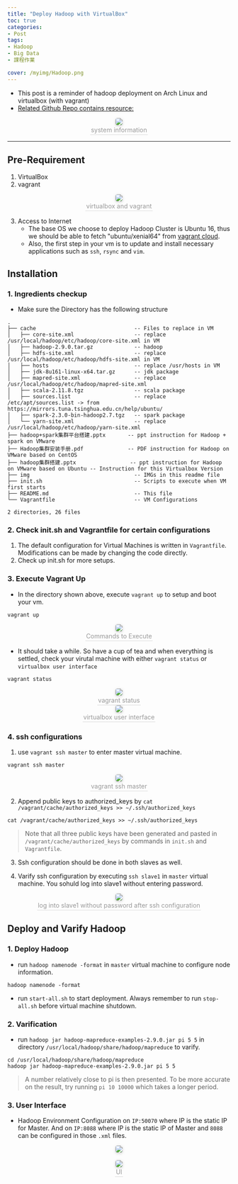 ```yaml
---
title: "Deploy Hadoop with VirtualBox"
toc: true
categories:
- Post
tags:
- Hadoop
- Big Data
- 課程作業

cover: /myimg/Hadoop.png
---
```


* This post is a reminder of hadoop deployment on Arch Linux and virtualbox (with vagrant)
* [Related Github Repo contains resource:](https://github.com/ChrisVicky/hadoop-vm)

<!-- more -->

<center>
    <img style="border-radius: 0.3125em;box-shadow: 0 2px 4px 0 rgba(34,36,38,.12),0 2px 10px 0 rgba(34,36,38,.08);"
        src="/img/image_2022-11-16-00-30-34.png"><br>
    <div style="color:orange; border-bottom: 1px solid #d9d9d9;display: inline-block;color: #999;padding: 2px;">system information</div>
</center>



---

## Pre-Requirement

1. VirtualBox
2. vagrant

<center>
    <img style="border-radius: 0.3125em;box-shadow: 0 2px 4px 0 rgba(34,36,38,.12),0 2px 10px 0 rgba(34,36,38,.08);"
        src="/img/image_2022-11-15-23-47-12.png"><br>
    <div style="color:orange; border-bottom: 1px solid #d9d9d9;display: inline-block;color: #999;padding: 2px;">virtualbox and vagrant</div>
</center>

3. Access to Internet
    * The base OS we choose to deploy Hadoop Cluster is Ubuntu 16, thus we should be able to fetch "ubuntu/xenial64" from [vagrant cloud](https://app.vagrantup.com/boxes/search).
    * Also, the first step in your vm is to update and install necessary applications such as `ssh`, `rsync` and `vim`.

## Installation

### 1. Ingredients checkup
* Make sure the Directory has the following structure

```
.
├── cache                               -- Files to replace in VM
│   ├── core-site.xml                   -- replace /usr/local/hadoop/etc/hadoop/core-site.xml in VM
│   ├── hadoop-2.9.0.tar.gz             -- hadoop 
│   ├── hdfs-site.xml                   -- replace /usr/local/hadoop/etc/hadoop/hdfs-site.xml in VM 
│   ├── hosts                           -- replace /usr/hosts in VM
│   ├── jdk-8u161-linux-x64.tar.gz      -- jdk package
│   ├── mapred-site.xml                 -- replace /usr/local/hadoop/etc/hadoop/mapred-site.xml
│   ├── scala-2.11.8.tgz                -- scala package
│   ├── sources.list                    -- replace /etc/apt/sources.list -> from https://mirrors.tuna.tsinghua.edu.cn/help/ubuntu/
│   ├── spark-2.3.0-bin-hadoop2.7.tgz   -- spark package
│   └── yarn-site.xml                   -- replace /usr/local/hadoop/etc/hadoop/yarn-site.xml
├── hadoop+spark集群平台搭建.pptx       -- ppt instruction for Hadoop + spark on VMware
├── Hadoop集群安装手册.pdf              -- PDF instruction for Hadoop on VMware based on CentOS
├── hadoop集群搭建.pptx                 -- ppt instruction for Hadoop on VMware based on Ubuntu -- Instruction for this Virtualbox Version
├── img                                 -- IMGs in this readme file
├── init.sh                             -- Scripts to execute when VM first starts
├── README.md                           -- This file
└── Vagrantfile                         -- VM Configurations

2 directories, 26 files
```

### 2. Check init.sh and Vagrantfile for certain configurations

1. The default configuration for Virtual Machines is written in `Vagrantfile`. Modifications can be made by changing the code directly.
2. Check up init.sh for more setups.

### 3. Execute Vagrant Up
* In the directory shown above, execute `vagrant up` to setup and boot your vm.
```shell
vagrant up 
```
<center>
    <img style="border-radius: 0.3125em;box-shadow: 0 2px 4px 0 rgba(34,36,38,.12),0 2px 10px 0 rgba(34,36,38,.08);"
        src="/img/image_2022-11-15-22-04-25.png"><br>
    <div style="color:orange; border-bottom: 1px solid #d9d9d9;display: inline-block;color: #999;padding: 2px;">Commands to Execute</div>
</center>

* It should take a while. So have a cup of tea and when everything is settled, check your virutal machine with either `vagrant status` or `virtualbox user interface`

```shell
vagrant status
```
<center>
    <img style="border-radius: 0.3125em;box-shadow: 0 2px 4px 0 rgba(34,36,38,.12),0 2px 10px 0 rgba(34,36,38,.08);"
        src="/img/image_2022-11-15-22-07-10.png"><br>
    <div style="color:orange; border-bottom: 1px solid #d9d9d9;display: inline-block;color: #999;padding: 2px;">vagrant status</div>
</center>
<center>
    <img style="border-radius: 0.3125em;box-shadow: 0 2px 4px 0 rgba(34,36,38,.12),0 2px 10px 0 rgba(34,36,38,.08);"
        src="/img/image_2022-11-15-22-08-01.png"><br>
    <div style="color:orange; border-bottom: 1px solid #d9d9d9;display: inline-block;color: #999;padding: 2px;">virtualbox user interface</div>
</center>

### 4. ssh configurations

1. use `vagrant ssh master` to enter master virtual machine.
```shell
vagrant ssh master
```
<center>
    <img style="border-radius: 0.3125em;box-shadow: 0 2px 4px 0 rgba(34,36,38,.12),0 2px 10px 0 rgba(34,36,38,.08);"
        src="/img/image_2022-11-15-22-11-20.png"><br>
    <div style="color:orange; border-bottom: 1px solid #d9d9d9;display: inline-block;color: #999;padding: 2px;">vagrant ssh master</div>
</center>

2. Append public keys to authorized\_keys by `cat /vagrant/cache/authorized_keys >> ~/.ssh/authorized_keys`
```shell
cat /vagrant/cache/authorized_keys >> ~/.ssh/authorized_keys
```
> Note that all three public keys have been generated and pasted in `/vagrant/cache/authorized_keys` by commands in `init.sh` and `Vagrantfile`.

3. Ssh configuration should be done in both slaves as well.

4. Varify ssh configuration by executing `ssh slave1` in `master` virtual machine. You sohuld log into slave1 without entering password.
<center>
    <img style="border-radius: 0.3125em;box-shadow: 0 2px 4px 0 rgba(34,36,38,.12),0 2px 10px 0 rgba(34,36,38,.08);"
        src="/img/image_2022-11-15-22-22-03.png"><br>
    <div style="color:orange; border-bottom: 1px solid #d9d9d9;display: inline-block;color: #999;padding: 2px;">log into slave1 without password after ssh configuration</div>
</center>

## Deploy and Varify Hadoop

### 1. Deploy Hadoop
* run `hadoop namenode -format` in `master` virtual machine to configure node information.
```shell
hadoop namenode -format
```

* run `start-all.sh` to start deployment. Always remember to run `stop-all.sh` before virtual machine shutdown.

### 2. Varification
* run `hadoop jar hadoop-mapreduce-examples-2.9.0.jar pi 5 5` in directory `/usr/local/hadoop/share/hadoop/mapreduce` to varify.
```shell
cd /usr/local/hadoop/share/hadoop/mapreduce
hadoop jar hadoop-mapreduce-examples-2.9.0.jar pi 5 5
```
> A number relatively close to pi is then presented. To be more accurate on the result, try running `pi 10 10000` which takes a longer period.

### 3. User Interface

* Hadoop Environment Configuration on `IP:50070` where IP is the static IP for Master. And on `IP:8088` where IP is the static IP of Master and `8088` can be configured in those `.xml` files.

<center>
    <img style="border-radius: 0.3125em;box-shadow: 0 2px 4px 0 rgba(34,36,38,.12),0 2px 10px 0 rgba(34,36,38,.08);"
        src="/img/image_2022-11-15-22-33-19.png"><br><br>
    <img style="border-radius: 0.3125em;box-shadow: 0 2px 4px 0 rgba(34,36,38,.12),0 2px 10px 0 rgba(34,36,38,.08);"
        src="/img/image_2022-11-15-22-33-51.png"><br>
    <div style="color:orange; border-bottom: 1px solid #d9d9d9;display: inline-block;color: #999;padding: 2px;">UI</div>
</center>
